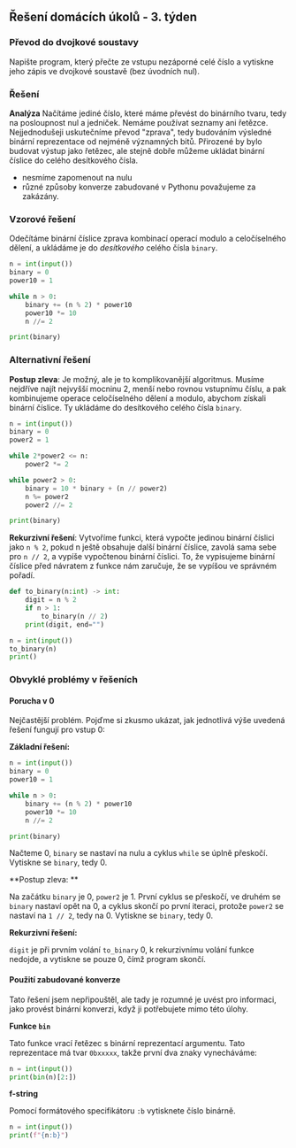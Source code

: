 ## Řešení domácích úkolů - 3. týden

### Převod do dvojkové soustavy

Napište program, který přečte ze vstupu nezáporné celé číslo a vytiskne jeho zápis ve dvojkové soustavě (bez úvodních nul).

### Řešení

**Analýza** Načítáme jediné číslo, které máme převést do binárního tvaru, tedy na posloupnost nul a jedniček. Nemáme používat seznamy ani řetězce. Nejjednodušeji uskutečníme převod "zprava", tedy budováním výsledné binární reprezentace od nejméně významných bitů. Přirozené by bylo budovat výstup jako řetězec, ale stejně dobře můžeme ukládat binární číslice do celého desítkového čísla. 

- nesmíme zapomenout na nulu
- různé způsoby konverze zabudované v Pythonu považujeme za zakázány.

### Vzorové řešení

Odečítáme binární číslice zprava kombinací operací modulo a celočíselného dělení, a ukládáme je do *desítkového* celého čísla `binary`.

```python
n = int(input())
binary = 0
power10 = 1

while n > 0:
    binary += (n % 2) * power10
    power10 *= 10
    n //= 2

print(binary)
```

 ### Alternativní řešení

**Postup zleva**: Je možný, ale je to komplikovanější algoritmus. Musíme nejdříve najít nejvyšší mocninu 2, menší nebo rovnou vstupnímu číslu, a pak kombinujeme operace celočíselného dělení a modulo, abychom získali binární číslice. Ty ukládáme do desítkového celého čísla `binary`.

```python
n = int(input())
binary = 0
power2 = 1

while 2*power2 <= n:
    power2 *= 2

while power2 > 0:
    binary = 10 * binary + (n // power2)
    n %= power2
    power2 //= 2

print(binary)
```

**Rekurzivní řešení**: Vytvoříme funkci, která vypočte jedinou binární číslici jako `n % 2`, pokud n ještě obsahuje další binární číslice, zavolá sama sebe pro `n // 2`, a vypíše vypočtenou binární číslici. To, že vypisujeme binární číslice před návratem z funkce nám zaručuje, že se vypíšou ve správném pořadí. 

```python
def to_binary(n:int) -> int:
    digit = n % 2
    if n > 1:
        to_binary(n // 2)
    print(digit, end="")

n = int(input())
to_binary(n)
print()
```



### Obvyklé problémy v řešeních

#### Porucha v 0

Nejčastější problém.  Pojďme si zkusmo ukázat, jak jednotlivá výše uvedená řešení fungují pro vstup 0:

**Základní řešení:**

```python
n = int(input())
binary = 0
power10 = 1

while n > 0:
    binary += (n % 2) * power10
    power10 *= 10
    n //= 2

print(binary)
```

Načteme 0, `binary` se nastaví na nulu a cyklus `while` se úplně přeskočí. Vytiskne se `binary`, tedy 0.

**Postup zleva: **

Na začátku `binary` je 0, `power2` je 1. První cyklus se přeskočí, ve druhém se `binary` nastaví opět na 0, a cyklus skončí po první iteraci, protože `power2` se nastaví na `1 // 2`, tedy na 0. Vytiskne se `binary`, tedy 0.

**Rekurzivní řešení:**

`digit` je při prvním volání `to_binary` 0, k rekurzivnímu volání funkce nedojde, a vytiskne se pouze 0, čímž program skončí. 

#### Použití zabudované konverze

Tato řešení jsem nepřipouštěl, ale tady je rozumné je uvést pro informaci, jako provést binární konverzi, když ji potřebujete mimo této úlohy.

**Funkce `bin`**

Tato funkce vrací řetězec s binární reprezentací argumentu. Tato reprezentace má tvar `0bxxxxx`, takže první dva znaky vynecháváme:

```python
n = int(input())
print(bin(n)[2:])
```

**f-string**

Pomocí formátového specifikátoru `:b` vytisknete číslo binárně. 

```python
n = int(input())
print(f"{n:b}")
```
